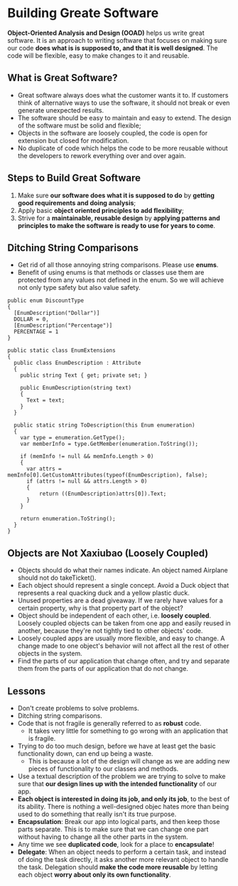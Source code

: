 # Building Greate Software
**Object-Oriented Analysis and Design (OOAD)** helps us write great software. It is an approach to writing software that focuses on making sure our code **does what is is supposed to, and that it is well designed**. The code will be flexible, easy to make changes to it and reusable.

## What is Great Software?
 - Great software always does what the customer wants it to. If customers think of alternative ways to use the software, it should not break or even generate unexpected results.
 - The software should be easy to maintain and easy to extend. The design of the software must be solid and flexible;
 - Objects in the software are loosely coupled, the code is open for extension but closed for modification.
 - No duplicate of code which helps the code to be more reusable without the developers to rework everything over and over again.
 
## Steps to Build Great Software
 1. Make sure **our software does what it is supposed to do** by **getting good requirements and doing analysis**;
 2. Apply basic **object oriented principles to add flexibility**;
 3. Strive for a **maintainable, reusable design** by **applying patterns and principles to make the software is ready to use for years to come**.
 
## Ditching String Comparisons
 - Get rid of all those annoying string comparisons. Please use **enums**.
 - Benefit of using enums is that methods or classes use them are protected from any values not defined in the enum. So we will achieve not only type safety but also value safety.
 
```
public enum DiscountType
{
  [EnumDescription("Dollar")]
  DOLLAR = 0,
  [EnumDescription("Percentage")]
  PERCENTAGE = 1
}
```

```
public static class EnumExtensions
{
  public class EnumDescription : Attribute
  {
    public string Text { get; private set; }
  
    public EnumDescription(string text)
    {
      Text = text;
    }
  }
	
  public static string ToDescription(this Enum enumeration)
  {
    var type = enumeration.GetType();
    var memberInfo = type.GetMember(enumeration.ToString());
  
    if (memInfo != null && memInfo.Length > 0)
    {
      var attrs = memInfo[0].GetCustomAttributes(typeof(EnumDescription), false);
      if (attrs != null && attrs.Length > 0)
      {
    	  return ((EnumDescription)attrs[0]).Text;
      }
    }
		
    return enumeration.ToString();
  }
}
```
 
## Objects are Not Xaxiubao (Loosely Coupled)
 - Objects should do what their names indicate. An object named Airplane should not do takeTicket().
 - Each object should represent a single concept. Avoid a Duck object that represents a real quacking duck and a yellow plastic duck.
 - Unused properties are a dead giveaway. If we rarely have values for a certain property, why is that property part of the object?
 - Object should be independent of each other, i.e. **loosely coupled**. Loosely coupled objects can be taken from one app and easily reused in another, because they're not tightly tied to other objects' code.
 - Loosely coupled apps are usually more flexible, and easy to change. A change made to one object's behavior will not affect all the rest of other objects in the system.
 - Find the parts of our application that change often, and try and separate them from the parts of our application that do not change.
 
## Lessons
 - Don't create problems to solve problems.
 - Ditching string comparisons.
 - Code that is not fragile is generally referred to as **robust** code.
   - It takes very little for something to go wrong with an application that is fragile.
 - Trying to do too much design, before we have at least get the basic functionality down, can end up being a waste.
   - This is because a lot of the design will change as we are adding new pieces of functionality to our classes and methods.
 - Use a textual description of the problem we are trying to solve to make sure that **our design lines up with the intended functionality** of our app.
 - **Each object is interested in doing its job, and only its job**, to the best of its ability. There is nothing a well-designed objec hates more than being used to do something that really isn't its true purpose.
 - **Encapsulation**: Break our app into logical parts, and then keep those parts separate. This is to make sure that we can change one part without having to change all the other parts in the system.
 - Any time we see **duplicated code**, look for a place to **encapsulate**!
 - **Delegate**: When an object needs to perform a certain task, and instead of doing the task directly, it asks another more relevant object to handle the task. Delegation should **make the code more reusable** by letting each object **worry about only its own functionality**.
